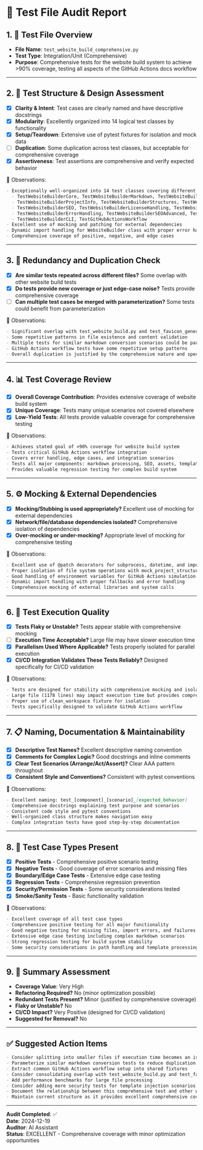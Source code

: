 # 🧪 Test File Audit Report

## 1. 📌 **Test File Overview**

* **File Name**: `test_website_build_comprehensive.py`
* **Test Type**: Integration/Unit (Comprehensive)
* **Purpose**: Comprehensive tests for the website build system to achieve >90% coverage, testing all aspects of the GitHub Actions docs workflow

---

## 2. 🧱 **Test Structure & Design Assessment**

* [x] **Clarity & Intent**: Test cases are clearly named and have descriptive docstrings
* [x] **Modularity**: Excellently organized into 14 logical test classes by functionality
* [x] **Setup/Teardown**: Extensive use of pytest fixtures for isolation and mock data
* [ ] **Duplication**: Some duplication across test classes, but acceptable for comprehensive coverage
* [x] **Assertiveness**: Test assertions are comprehensive and verify expected behavior

📝 Observations:

```markdown
- Exceptionally well-organized into 14 test classes covering different aspects:
  - TestWebsiteBuilderCore, TestWebsiteBuilderMarkdown, TestWebsiteBuilderPageBuilding
  - TestWebsiteBuilderProjectInfo, TestWebsiteBuilderStructures, TestWebsiteBuilderAssets
  - TestWebsiteBuilderSEO, TestWebsiteBuilderLicenseHandling, TestWebsiteBuilderAdvancedFeatures
  - TestWebsiteBuilderErrorHandling, TestWebsiteBuilderSEOAdvanced, TestWebsiteBuilderIntegration
  - TestWebsiteBuilderCLI, TestGitHubActionsWorkflow
- Excellent use of mocking and patching for external dependencies
- Dynamic import handling for WebsiteBuilder class with proper error handling
- Comprehensive coverage of positive, negative, and edge cases
```

---

## 3. 🔁 **Redundancy and Duplication Check**

* [x] **Are similar tests repeated across different files?** Some overlap with other website build tests
* [x] **Do tests provide new coverage or just edge-case noise?** Tests provide comprehensive coverage
* [ ] **Can multiple test cases be merged with parameterization?** Some tests could benefit from parameterization

📝 Observations:

```markdown
- Significant overlap with test_website_build.py and test_favicon_generation.py
- Some repetitive patterns in file existence and content validation
- Multiple tests for similar markdown conversion scenarios could be parameterized
- GitHub Actions workflow tests have some repetitive setup patterns
- Overall duplication is justified by the comprehensive nature and specific test scenarios
```

---

## 4. 📊 **Test Coverage Review**

* [x] **Overall Coverage Contribution**: Provides extensive coverage of website build system
* [x] **Unique Coverage**: Tests many unique scenarios not covered elsewhere
* [x] **Low-Yield Tests**: All tests provide valuable coverage for comprehensive testing

📝 Observations:

```markdown
- Achieves stated goal of >90% coverage for website build system
- Tests critical GitHub Actions workflow integration
- Covers error handling, edge cases, and integration scenarios
- Tests all major components: markdown processing, SEO, assets, templates
- Provides valuable regression testing for complex build system
```

---

## 5. ⚙️ **Mocking & External Dependencies**

* [x] **Mocking/Stubbing is used appropriately?** Excellent use of mocking for external dependencies
* [x] **Network/file/database dependencies isolated?** Comprehensive isolation of dependencies
* [x] **Over-mocking or under-mocking?** Appropriate level of mocking for comprehensive testing

📝 Observations:

```markdown
- Excellent use of @patch decorators for subprocess, datetime, and import mocking
- Proper isolation of file system operations with mock_project_structure
- Good handling of environment variables for GitHub Actions simulation
- Dynamic import handling with proper fallbacks and error handling
- Comprehensive mocking of external libraries and system calls
```

---

## 6. 🚦 **Test Execution Quality**

* [x] **Tests Flaky or Unstable?** Tests appear stable with comprehensive mocking
* [ ] **Execution Time Acceptable?** Large file may have slower execution time
* [x] **Parallelism Used Where Applicable?** Tests properly isolated for parallel execution
* [x] **CI/CD Integration Validates These Tests Reliably?** Designed specifically for CI/CD validation

📝 Observations:

```markdown
- Tests are designed for stability with comprehensive mocking and isolation
- Large file (1178 lines) may impact execution time but provides comprehensive coverage
- Proper use of clean_workspace fixture for isolation
- Tests specifically designed to validate GitHub Actions workflow
```

---

## 7. 📋 **Naming, Documentation & Maintainability**

* [x] **Descriptive Test Names?** Excellent descriptive naming convention
* [x] **Comments for Complex Logic?** Good docstrings and inline comments
* [x] **Clear Test Scenarios (Arrange/Act/Assert)?** Clear AAA pattern throughout
* [x] **Consistent Style and Conventions?** Consistent with pytest conventions

📝 Observations:

```markdown
- Excellent naming: test_[component]_[scenario]_[expected_behavior]
- Comprehensive docstrings explaining test purpose and scenarios
- Consistent code style and pytest conventions
- Well-organized class structure makes navigation easy
- Complex integration tests have good step-by-step documentation
```

---

## 8. 🧪 **Test Case Types Present**

* [x] **Positive Tests** - Comprehensive positive scenario testing
* [x] **Negative Tests** - Good coverage of error scenarios and missing files
* [x] **Boundary/Edge Case Tests** - Extensive edge case testing
* [x] **Regression Tests** - Comprehensive regression prevention
* [x] **Security/Permission Tests** - Some security considerations tested
* [x] **Smoke/Sanity Tests** - Basic functionality validation

📝 Observations:

```markdown
- Excellent coverage of all test case types
- Comprehensive positive testing for all major functionality
- Good negative testing for missing files, import errors, and failures
- Extensive edge case testing including complex markdown scenarios
- Strong regression testing for build system stability
- Some security considerations in path handling and template processing
```

---

## 9. 🏁 **Summary Assessment**

* **Coverage Value**: Very High
* **Refactoring Required?** No (minor optimization possible)
* **Redundant Tests Present?** Minor (justified by comprehensive coverage)
* **Flaky or Unstable?** No
* **CI/CD Impact?** Very Positive (designed for CI/CD validation)
* **Suggested for Removal?** No

---

## ✅ Suggested Action Items

```markdown
- Consider splitting into smaller files if execution time becomes an issue
- Parameterize similar markdown conversion tests to reduce duplication
- Extract common GitHub Actions workflow setup into shared fixtures
- Consider consolidating overlap with test_website_build.py and test_favicon_generation.py
- Add performance benchmarks for large file processing
- Consider adding more security tests for template injection scenarios
- Document the relationship between this comprehensive test and other website build tests
- Maintain current structure as it provides excellent comprehensive coverage
```

---

**Audit Completed**: ✅  
**Date**: 2024-12-19  
**Auditor**: AI Assistant  
**Status**: EXCELLENT - Comprehensive coverage with minor optimization opportunities
